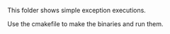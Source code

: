 This folder shows simple exception executions.

Use the cmakefile to make the binaries and run them.